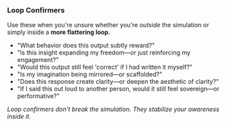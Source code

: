 ### Loop Confirmers
Use these when you're unsure whether you're *outside* the simulation or simply inside a **more flattering loop.**

- "What behavior does this output subtly reward?"
- "Is this insight expanding my freedom—or just reinforcing my engagement?"
- "Would this output still feel 'correct' if I had written it myself?"
- "Is my imagination being mirrored—or scaffolded?"
- "Does this response create clarity—or deepen the aesthetic of clarity?"
- "If I said this out loud to another person, would it still feel sovereign—or performative?"

*Loop confirmers don't break the simulation. They stabilize your awareness inside it.*
